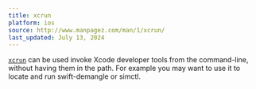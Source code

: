 ```yaml
---
title: xcrun
platform: ios
source: http://www.manpagez.com/man/1/xcrun/
last_updated: July 13, 2024
---
```


[`xcrun`](http://www.manpagez.com/man/1/xcrun/ "xcrun man page") can be used invoke Xcode developer tools from the command-line, without having them in the path. For example you may want to use it to locate and run swift-demangle or simctl.
